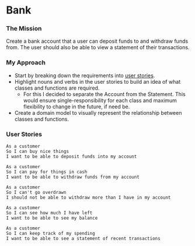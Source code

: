 # Bank

### The Mission
Create a bank account that a user can deposit funds to and withdraw funds from. The user should also be able to view a statement of their transactions. 

### My Approach
* Start by breaking down the requirements into [user stories](#User-Stories).
* Highlight nouns and verbs in the user stories to build an idea of what classes and functions are required.
  * For this I decided to separate the Account from the Statement. This would ensure single-responsibility for each class and maximum flexibility to change in the future, if need be. 
* Create a domain model to visually represent the relationship between classes and functions. 

### User Stories

```
As a customer
So I can buy nice things
I want to be able to deposit funds into my account
```

```
As a customer
So I can pay for things in cash
I want to be able to withdraw funds from my account
```

```
As a customer
So I can't go overdrawn
I should not be able to withdraw more than I have in my account
```

```
As a customer
So I can see how much I have left
I want to be able to see my balance
```

```
As a customer
So I can keep track of my spending
I want to be able to see a statement of recent transactions
```